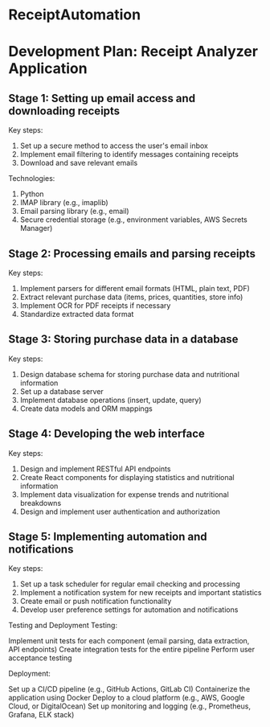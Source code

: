 # ReceiptAutomation

# Development Plan: Receipt Analyzer Application
## Stage 1: Setting up email access and downloading receipts
Key steps:
1. Set up a secure method to access the user's email inbox
2. Implement email filtering to identify messages containing receipts
3. Download and save relevant emails

Technologies:
1. Python
2. IMAP library (e.g., imaplib)
3. Email parsing library (e.g., email)
4. Secure credential storage (e.g., environment variables, AWS Secrets Manager)

## Stage 2: Processing emails and parsing receipts
Key steps:
1. Implement parsers for different email formats (HTML, plain text, PDF)
2. Extract relevant purchase data (items, prices, quantities, store info)
3. Implement OCR for PDF receipts if necessary
4. Standardize extracted data format

## Stage 3: Storing purchase data in a database
Key steps:
1. Design database schema for storing purchase data and nutritional information
2. Set up a database server
3. Implement database operations (insert, update, query)
4. Create data models and ORM mappings

## Stage 4: Developing the web interface
Key steps:
1. Design and implement RESTful API endpoints
2. Create React components for displaying statistics and nutritional information
3. Implement data visualization for expense trends and nutritional breakdowns
4. Design and implement user authentication and authorization


## Stage 5: Implementing automation and notifications
Key steps:
1. Set up a task scheduler for regular email checking and processing
2. Implement a notification system for new receipts and important statistics
3. Create email or push notification functionality
4. Develop user preference settings for automation and notifications


Testing and Deployment
Testing:

Implement unit tests for each component (email parsing, data extraction, API endpoints)
Create integration tests for the entire pipeline
Perform user acceptance testing

Deployment:

Set up a CI/CD pipeline (e.g., GitHub Actions, GitLab CI)
Containerize the application using Docker
Deploy to a cloud platform (e.g., AWS, Google Cloud, or DigitalOcean)
Set up monitoring and logging (e.g., Prometheus, Grafana, ELK stack)